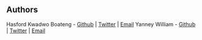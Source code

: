## Authors
Hasford Kwadwo Boateng - [Github](https://github.com/Kboateng346) | [Twitter](https://twitter.com/HasfordKwadwo)  | [Email](kboateng346@gmail.com)
Yanney William - [Github](https://github.com/Yanney677) | [Twitter](https://twitter.com/PaaWillie92)  | [Email]( w.yanney1991@gmail.com)
